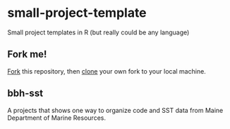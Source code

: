 # small-project-template
Small project templates in R (but really could be any language)

## Fork me!

[Fork](https://docs.github.com/en/get-started/quickstart/fork-a-repo) this repository, then [clone](https://docs.github.com/en/repositories/creating-and-managing-repositories/cloning-a-repository) your own fork to your local machine. 


## bbh-sst

A projects that shows one way to organize code and SST data from Maine Department of Marine Resources.
